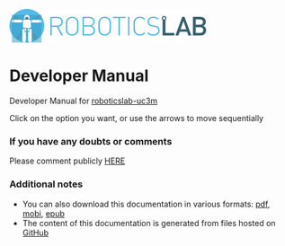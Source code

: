 [![roboticslab-uc3m logo](assets/roboticslab-banner-350px.png)](https://github.com/roboticslab-uc3m)

# Developer Manual

Developer Manual for [roboticslab-uc3m](https://github.com/roboticslab-uc3m)

Click on the option you want, or use the arrows to move sequentially

### If you have any doubts or comments

Please comment publicly [HERE](https://github.com/roboticslab-uc3m/developer-manual/issues/new)

### Additional notes

* You can also download this documentation in various formats: [pdf](http://robots.uc3m.es/gitbook-developer-manual/developer-manual.pdf), [mobi](http://robots.uc3m.es/gitbook-developer-manual/developer-manual.mobi), [epub](http://robots.uc3m.es/gitbook-developer-manual/developer-manual.epub)
* The content of this documentation is generated from files hosted on [GitHub](https://github.com/roboticslab-uc3m/developer-manual)
